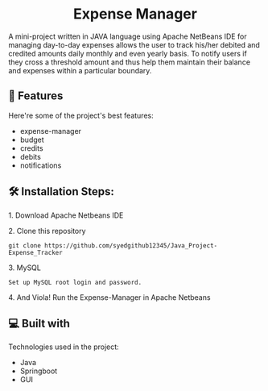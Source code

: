 <h1 align="center" id="title">Expense Manager</h1>

<p id="description">A mini-project written in JAVA language using Apache NetBeans IDE for managing day-to-day expenses allows the user to track his/her debited and credited amounts daily monthly and even yearly basis. To notify users if they cross a threshold amount and thus help them maintain their balance and expenses within a particular boundary.</p>

<h2>🧐 Features</h2>

Here're some of the project's best features:

- expense-manager
- budget
- credits
- debits
- notifications
<h2>🛠️ Installation Steps:</h2>

<p>1. Download Apache Netbeans IDE</p>

<p>2. Clone this repository</p>

```
git clone https://github.com/syedgithub12345/Java_Project- Expense_Tracker
```

<p>3. MySQL</p>

```
Set up MySQL root login and password.
```

<p>4. And Viola! Run the Expense-Manager in Apache Netbeans</p>

<h2>💻 Built with</h2>

Technologies used in the project:

- Java
- Springboot
- GUI
